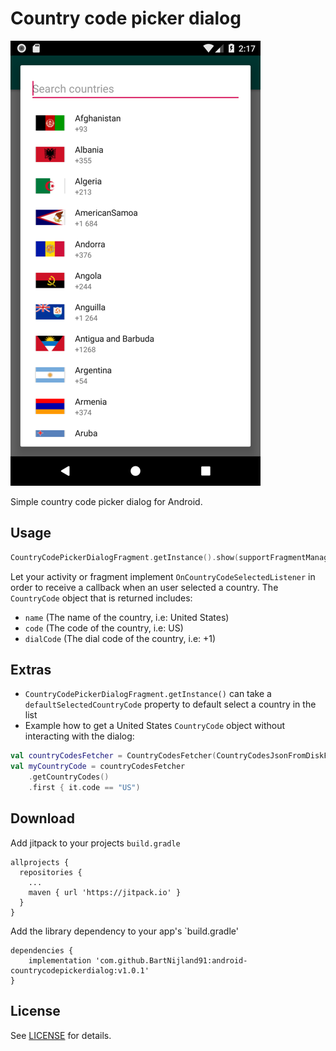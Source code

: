 # Country code picker dialog 

![Screenshot](screenshot.png)

Simple country code picker dialog for Android.

## Usage

```kotlin
CountryCodePickerDialogFragment.getInstance().show(supportFragmentManager, "")
```

Let your activity or fragment implement `OnCountryCodeSelectedListener` in order to receive a callback when an user selected a country. The `CountryCode` object that is returned includes:

- `name` (The name of the country, i.e: United States)
- `code` (The code of the country, i.e: US)
- `dialCode` (The dial code of the country, i.e: +1)

## Extras

- `CountryCodePickerDialogFragment.getInstance()` can take a `defaultSelectedCountryCode` property to default select a country in the list
- Example how to get a United States `CountryCode` object without interacting with the dialog:

```kotlin
val countryCodesFetcher = CountryCodesFetcher(CountryCodesJsonFromDiskFetcher(requireContext()))
val myCountryCode = countryCodesFetcher
    .getCountryCodes()
    .first { it.code == "US")
```

## Download

Add jitpack to your projects `build.gradle`

```
allprojects {
  repositories {
    ...
    maven { url 'https://jitpack.io' }
  }
}
```

Add the library dependency to your app's `build.gradle'

```
dependencies {
    implementation 'com.github.BartNijland91:android-countrycodepickerdialog:v1.0.1'
}
```

## License

See [LICENSE](https://github.com/BartNijland91/android-countrycodepickerdialog/blob/master/LICENSE.MD) for details.
